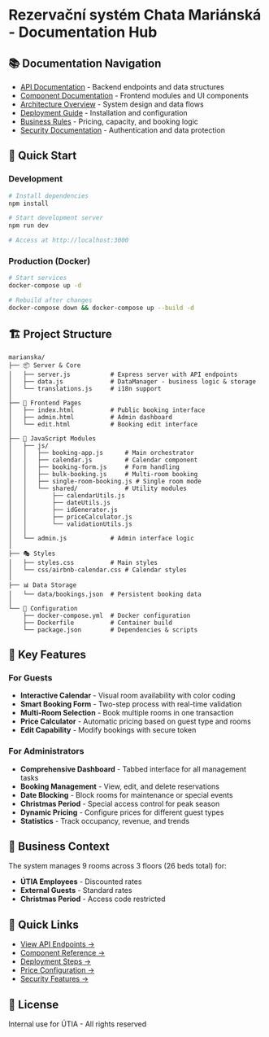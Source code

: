 # Rezervační systém Chata Mariánská - Documentation Hub

## 📚 Documentation Navigation

- [API Documentation](./API.md) - Backend endpoints and data structures
- [Component Documentation](./COMPONENTS.md) - Frontend modules and UI components
- [Architecture Overview](./ARCHITECTURE.md) - System design and data flows
- [Deployment Guide](./DEPLOYMENT.md) - Installation and configuration
- [Business Rules](./BUSINESS_RULES.md) - Pricing, capacity, and booking logic
- [Security Documentation](./SECURITY.md) - Authentication and data protection

## 🚀 Quick Start

### Development

```bash
# Install dependencies
npm install

# Start development server
npm run dev

# Access at http://localhost:3000
```

### Production (Docker)

```bash
# Start services
docker-compose up -d

# Rebuild after changes
docker-compose down && docker-compose up --build -d
```

## 🏗️ Project Structure

```
marianska/
├── 📦 Server & Core
│   ├── server.js           # Express server with API endpoints
│   ├── data.js             # DataManager - business logic & storage
│   └── translations.js     # i18n support
│
├── 🎨 Frontend Pages
│   ├── index.html          # Public booking interface
│   ├── admin.html          # Admin dashboard
│   └── edit.html           # Booking edit interface
│
├── 🧩 JavaScript Modules
│   ├── js/
│   │   ├── booking-app.js      # Main orchestrator
│   │   ├── calendar.js         # Calendar component
│   │   ├── booking-form.js     # Form handling
│   │   ├── bulk-booking.js     # Multi-room booking
│   │   ├── single-room-booking.js # Single room mode
│   │   └── shared/             # Utility modules
│   │       ├── calendarUtils.js
│   │       ├── dateUtils.js
│   │       ├── idGenerator.js
│   │       ├── priceCalculator.js
│   │       └── validationUtils.js
│   │
│   └── admin.js            # Admin interface logic
│
├── 🎭 Styles
│   ├── styles.css          # Main styles
│   └── css/airbnb-calendar.css # Calendar styles
│
├── 📊 Data Storage
│   └── data/bookings.json  # Persistent booking data
│
└── 🔧 Configuration
    ├── docker-compose.yml  # Docker configuration
    ├── Dockerfile          # Container build
    └── package.json        # Dependencies & scripts
```

## 🔑 Key Features

### For Guests

- **Interactive Calendar** - Visual room availability with color coding
- **Smart Booking Form** - Two-step process with real-time validation
- **Multi-Room Selection** - Book multiple rooms in one transaction
- **Price Calculator** - Automatic pricing based on guest type and rooms
- **Edit Capability** - Modify bookings with secure token

### For Administrators

- **Comprehensive Dashboard** - Tabbed interface for all management tasks
- **Booking Management** - View, edit, and delete reservations
- **Date Blocking** - Block rooms for maintenance or special events
- **Christmas Period** - Special access control for peak season
- **Dynamic Pricing** - Configure prices for different guest types
- **Statistics** - Track occupancy, revenue, and trends

## 💼 Business Context

The system manages 9 rooms across 3 floors (26 beds total) for:

- **ÚTIA Employees** - Discounted rates
- **External Guests** - Standard rates
- **Christmas Period** - Access code restricted

## 🔗 Quick Links

- [View API Endpoints →](./API.md#endpoints)
- [Component Reference →](./COMPONENTS.md#modules)
- [Deployment Steps →](./DEPLOYMENT.md#installation)
- [Price Configuration →](./BUSINESS_RULES.md#pricing)
- [Security Features →](./SECURITY.md#features)

## 📝 License

Internal use for ÚTIA - All rights reserved
